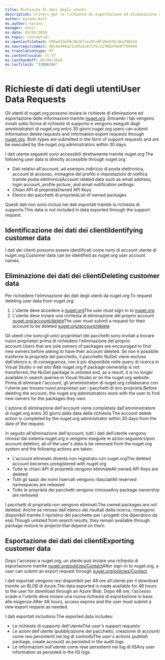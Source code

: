 ```yaml
---
title: Richieste di dati degli utenti
description: Criteri per le richieste di esportazione ed eliminazione dei dati degli utenti
author: karann-msft
ms.author: karann
manager: unnir
ms.date: 05/01/2018
ms.topic: conceptual
ms.openlocfilehash: 595a47da59c9b2672a10fc0f19e528c36a790134
ms.sourcegitcommit: 68c8a494a11c892ac671fec3170ba7be97fb044d
ms.translationtype: HT
ms.contentlocale: it-IT
ms.lasthandoff: 05/04/2018
ms.locfileid: "33086204"
---
```

# <a name="user-data-requests"></a><span data-ttu-id="2c451-103">Richieste di dati degli utenti</span><span class="sxs-lookup"><span data-stu-id="2c451-103">User Data Requests</span></span>

<span data-ttu-id="2c451-104">Gli utenti di nuget.org possono inviare le richieste di eliminazione ed esportazione delle informazioni tramite [nuget.org](https://www.nuget.org). Entrambi i tipi vengono inviati sotto forma di richieste di supporto e vengono eseguiti dagli amministratori di nuget.org entro 30 giorni.</span><span class="sxs-lookup"><span data-stu-id="2c451-104">nuget.org users can submit information delete requests and information export requests through [nuget.org](https://www.nuget.org). Both types are submitted in the form of support requests and are be executed by the nuget.org administrators within 30 days.</span></span>

<span data-ttu-id="2c451-105">I dati utente seguenti sono accessibili direttamente tramite nuget.org:</span><span class="sxs-lookup"><span data-stu-id="2c451-105">The following user data is directly accessible through nuget.org:</span></span>

* <span data-ttu-id="2c451-106">Dati relativi all'account, ad esempio indirizzo di posta elettronica, account di accesso, immagine del profilo e impostazioni di notifica tramite posta elettronica</span><span class="sxs-lookup"><span data-stu-id="2c451-106">Account related data such as email address, login account, profile picture, and email notification settings</span></span>
* <span data-ttu-id="2c451-107">Chiavi API di proprietà</span><span class="sxs-lookup"><span data-stu-id="2c451-107">Owned API Keys</span></span>
* <span data-ttu-id="2c451-108">Elenco dei pacchetti di proprietà</span><span class="sxs-lookup"><span data-stu-id="2c451-108">List of owned packages</span></span>

<span data-ttu-id="2c451-109">Questi dati non sono inclusi nei dati esportati tramite la richiesta di supporto.</span><span class="sxs-lookup"><span data-stu-id="2c451-109">This data is not included in data exported through the support request.</span></span>

## <a name="identifying-customer-data"></a><span data-ttu-id="2c451-110">Identificazione dei dati dei clienti</span><span class="sxs-lookup"><span data-stu-id="2c451-110">Identifying customer data</span></span>

<span data-ttu-id="2c451-111">I dati dei clienti possono essere identificati come nomi di account utente di nuget.org.</span><span class="sxs-lookup"><span data-stu-id="2c451-111">Customer data can be identified as nuget.org user account names.</span></span>

## <a name="deleting-customer-data"></a><span data-ttu-id="2c451-112">Eliminazione dei dati dei clienti</span><span class="sxs-lookup"><span data-stu-id="2c451-112">Deleting customer data</span></span>

<span data-ttu-id="2c451-113">Per richiedere l'eliminazione dei dati degli utenti da nuget.org:</span><span class="sxs-lookup"><span data-stu-id="2c451-113">To request deleting user data from nuget.org:</span></span>

1. <span data-ttu-id="2c451-114">L'utente deve accedere a [nuget.org](https://www.nuget.org)</span><span class="sxs-lookup"><span data-stu-id="2c451-114">The user must sign-in to [nuget.org](https://www.nuget.org)</span></span>
1. <span data-ttu-id="2c451-115">L'utente deve inviare una richiesta di eliminazione del proprio account [nuget.org/account/delete](https://www.nuget.org/account/delete)</span><span class="sxs-lookup"><span data-stu-id="2c451-115">The user must submit a request for their account to be deleted [nuget.org/account/delete](https://www.nuget.org/account/delete)</span></span>

<span data-ttu-id="2c451-116">Gli utenti che sono gli unici proprietari dei pacchetti sono invitati a trovare nuovi proprietari prima di richiedere l'eliminazione del proprio account.</span><span class="sxs-lookup"><span data-stu-id="2c451-116">Users that are sole owners of packages are encouraged to find new owners before asking to have their account deleted.</span></span> <span data-ttu-id="2c451-117">Se non è possibile trasferire la proprietà del pacchetto, il pacchetto NuGet viene escluso dall'elenco e, di conseguenza, non è più disponibile nelle query di ricerca in Visual Studio o nel sito Web nuget.org.</span><span class="sxs-lookup"><span data-stu-id="2c451-117">If package ownership is not transferred, the NuGet package is unlisted and, as a result, it is no longer available in search queries in Visual Studio or on the nuget.org website.</span></span> <span data-ttu-id="2c451-118">Prima di eliminare l'account, gli amministratori di nuget.org collaborano con l'utente per trovare nuovi proprietari per i pacchetti di loro proprietà.</span><span class="sxs-lookup"><span data-stu-id="2c451-118">Before deleting the account, the nuget.org administrators work with the user to find new owners for the packages they own.</span></span>

<span data-ttu-id="2c451-119">L'azione di eliminazione dell'account viene completata dall'amministratore di nuget.org entro 30 giorni dalla data della richiesta.</span><span class="sxs-lookup"><span data-stu-id="2c451-119">The account delete action is completed by the nuget.org administrator within 30 days from the date of the request.</span></span>

<span data-ttu-id="2c451-120">In seguito all'eliminazione dell'account, tutti i dati dell'utente vengono rimossi dal sistema nuget.org e vengono eseguite le azioni seguenti:</span><span class="sxs-lookup"><span data-stu-id="2c451-120">Upon account deletion, all of the user's data is be removed from the nuget.org system and the following actions are taken:</span></span>

* <span data-ttu-id="2c451-121">L'account eliminato diventa non registrato con nuget.org</span><span class="sxs-lookup"><span data-stu-id="2c451-121">The deleted account becomes unregistered with nuget.org</span></span>
* <span data-ttu-id="2c451-122">Tutte le chiavi API di proprietà vengono eliminate</span><span class="sxs-lookup"><span data-stu-id="2c451-122">All owned API Keys are deleted</span></span>
* <span data-ttu-id="2c451-123">Tutti gli spazi dei nomi riservati vengono rilasciati</span><span class="sxs-lookup"><span data-stu-id="2c451-123">All reserved namespaces are released</span></span>
* <span data-ttu-id="2c451-124">Tutte le proprietà dei pacchetti vengono rimosse</span><span class="sxs-lookup"><span data-stu-id="2c451-124">Any package ownership are removed</span></span>

<span data-ttu-id="2c451-125">I pacchetti di proprietà *non* vengono eliminati.</span><span class="sxs-lookup"><span data-stu-id="2c451-125">The owned packages are *not* deleted.</span></span> <span data-ttu-id="2c451-126">Anche se rimossi dall'elenco dei risultati della ricerca, rimangono disponibili tramite il ripristino del pacchetto per i progetti che dipendono da essi.</span><span class="sxs-lookup"><span data-stu-id="2c451-126">Though unlisted from search results, they remain available through package restore to projects that depend on them.</span></span>

## <a name="exporting-customer-data"></a><span data-ttu-id="2c451-127">Esportazione dei dati dei clienti</span><span class="sxs-lookup"><span data-stu-id="2c451-127">Exporting customer data</span></span>

<span data-ttu-id="2c451-128">Dopo l'accesso a nuget.org, un utente può inviare una richiesta di esportazione tramite [nuget.org/policies/Contact](https://www.nuget.org/policies/Contact)</span><span class="sxs-lookup"><span data-stu-id="2c451-128">After sign-in to nuget.org, a user can submit an export request through [nuget.org/policies/Contact](https://www.nuget.org/policies/Contact)</span></span>

<span data-ttu-id="2c451-129">I dati esportati vengono resi disponibili per 48 ore all'utente per il download tramite un BLOB di Azure.</span><span class="sxs-lookup"><span data-stu-id="2c451-129">The data exported is made available for 48 hours to the user for download through an Azure Blob.</span></span> <span data-ttu-id="2c451-130">Dopo 48 ore, l'accesso scade e l'utente deve inviare una nuova richiesta di esportazione in base alle esigenze.</span><span class="sxs-lookup"><span data-stu-id="2c451-130">After 48 hours, access expires and the user must submit a new export request as needed.</span></span>

<span data-ttu-id="2c451-131">I dati esportati includono:</span><span class="sxs-lookup"><span data-stu-id="2c451-131">The exported data includes:</span></span>

* <span data-ttu-id="2c451-132">Le richieste di supporto dell'utente</span><span class="sxs-lookup"><span data-stu-id="2c451-132">The user's support requests</span></span>
* <span data-ttu-id="2c451-133">Le azioni dell'utente (pubblicazione del pacchetto, creazione di account) come resi persistenti nei log di controllo</span><span class="sxs-lookup"><span data-stu-id="2c451-133">The user's actions (publish package, create account) as persisted in the audit logs</span></span>
* <span data-ttu-id="2c451-134">Le informazioni sull'utente come rese persistenti nei log di IIS</span><span class="sxs-lookup"><span data-stu-id="2c451-134">Any user information as persisted in the IIS logs</span></span>
